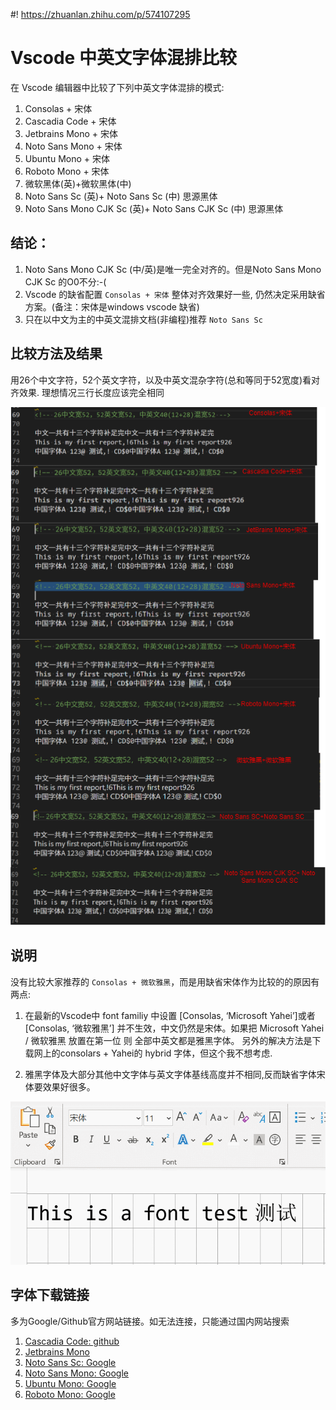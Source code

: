#! https://zhuanlan.zhihu.com/p/574107295

# Vscode 中英文字体混排比较

在 Vscode 编辑器中比较了下列中英文字体混排的模式:

1. Consolas + 宋体 
1. Cascadia Code + 宋体
1. Jetbrains Mono + 宋体 
1. Noto Sans Mono + 宋体 
1. Ubuntu Mono + 宋体
1. Roboto Mono + 宋体
1. 微软黑体(英)+微软黑体(中)
1. Noto Sans Sc (英)+ Noto Sans Sc (中) 思源黑体
1. Noto Sans Mono CJK Sc (英)+ Noto Sans CJK  Sc (中) 思源黑体

## 结论：

1. Noto Sans Mono CJK Sc (中/英)是唯一完全对齐的。但是Noto Sans Mono CJK Sc 的O0不分:-(
2. Vscode 的缺省配置 `Consolas + 宋体` 整体对齐效果好一些, 仍然决定采用缺省方案。(备注：宋体是windows vscode 缺省)
3. 只在以中文为主的中英文混排文档(非编程)推荐 `Noto Sans Sc`

## 比较方法及结果

用26个中文字符，52个英文字符，以及中英文混杂字符(总和等同于52宽度)看对齐效果. 
理想情况三行长度应该完全相同

![](./asset_1016/test.png)


## 说明

没有比较大家推荐的 `Consolas + 微软雅黑`，而是用缺省宋体作为比较的的原因有两点:

1. 在最新的Vscode中 font familiy 中设置 [Consolas, ‘Microsoft Yahei’]或者[Consolas, ‘微软雅黑’] 并不生效，中文仍然是宋体。如果把 Microsoft Yahei / 微软雅黑 放置在第一位 则 全部中英文都是雅黑字体。 另外的解决方法是下载网上的consolars + Yahei的 hybrid 字体，但这个我不想考虑.

1. 雅黑字体及大部分其他中文字体与英文字体基线高度并不相同,反而缺省字体宋体要效果好很多。

![中文字体基线高度](./asset_1016/font_base.gif)


## 字体下载链接 

多为Google/Github官方网站链接。如无法连接，只能通过国内网站搜索

1. [Cascadia Code: github](https://github.com/microsoft/cascadia-code/releases)
1. [Jetbrains Mono ](https://www.jetbrains.com/lp/mono/) 
1. [Noto Sans Sc: Google](https://fonts.google.com/noto/specimen/Noto+Sans+SC)
1. [Noto Sans Mono: Google](https://fonts.google.com/noto/specimen/Noto+Sans+Mono) 
1. [Ubuntu Mono: Google](https://fonts.google.com/specimen/Ubuntu+Mono)
1. [Roboto Mono: Google](https://fonts.google.com/specimen/Roboto+Mono)
